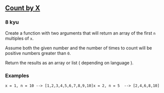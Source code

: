 <h2><a href=https://www.codewars.com/kata/5513795bd3fafb56c200049e/train/python/68b84e63e7b4969780ccbf7d target="_blank">Count by X</a></h2><h3>8 kyu</h3><p>Create a function with two arguments that will return an array of the first <code>n</code> multiples of <code>x</code>. </p><p>Assume both the given number and the number of times to count will be positive numbers greater than <code>0</code>. </p><p>Return the results as an array or list ( depending on language ).</p><h3 id="examples">Examples</h3><pre><code>x = 1, n = 10 --&gt; [1,2,3,4,5,6,7,8,9,10]x = 2, n = 5  --&gt; [2,4,6,8,10]</code></pre>